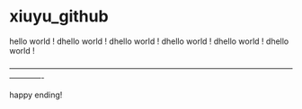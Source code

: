 # xiuyu_github


hello world ! dhello world ! dhello world ! dhello world ! dhello world ! dhello world ! 

————————————————————————————————————————-

happy ending!

